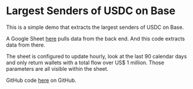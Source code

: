 # Largest Senders of USDC on Base

This is a simple demo that extracts the largest senders of USDC on Base.

A Google Sheet [here](https://docs.google.com/spreadsheets/d/1ZCqciEB89y5TF1j6BrthgMGUTc62CVa0vMp97dJKCPY/)
pulls data from the back end.
And this code extracts data from there.

The sheet is configured to update hourly, look at the last 90 calendar days and
only return wallets with a total flow over US$ 1 million.
Those parameters are all visible within the sheet.

GitHub code [here](https://github.com/ChainArgos/api-demos/blob/main/basic_pandas/basic_pandas.py) on GitHub.
